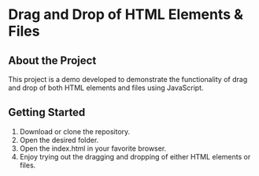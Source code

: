 # Drag and Drop of HTML Elements & Files

## About the Project

This project is a demo developed to demonstrate the functionality of drag and drop of both HTML elements and files using JavaScript.

## Getting Started
1. Download or clone the repository.
2. Open the desired folder.
2. Open the index.html in your favorite browser.
3. Enjoy trying out the dragging and dropping of either HTML elements or files.
